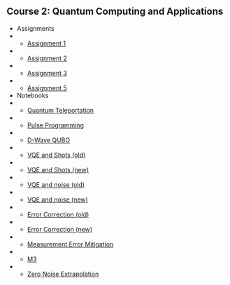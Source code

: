 ## Course 2: Quantum Computing and Applications

- Assignments
- - [Assignment 1](/c2-solutions/assn-1.md)
- - [Assignment 2](/c2-solutions/assn-2.md)
- - [Assignment 3](/c2-solutions/assn-3.md)
- - [Assignment 5](/c2-solutions/assn-5.md)
- Notebooks
- - [Quantum Teleportation](./notebook.html?c2-mod1/teleportation.ipynb)
- - [Pulse Programming](./notebook.html?c2-mod2/pulse.ipynb)
- - [D-Wave QUBO](./notebook.html?c2-mod4/dwave.ipynb)
- - [VQE and Shots (old)](/c2-mod5/VQEshots-old.ipynb)
- - [VQE and Shots (new)](/c2-mod5/VQEshots-new.ipynb)
- - [VQE and noise (old)](/c2-mod5/VQEnoise-old.ipynb)
- - [VQE and noise (new)](/c2-mod5/VQEnoise-new.ipynb)
- - [Error Correction (old)](/c2-mod6/ECC-old.ipynb)
- - [Error Correction (new)](/c2-mod6/ECC-new.ipynb)
- - [Measurement Error Mitigation](/c2-mod6/mem.ipynb)
- - [M3](/c2-mod7/m3.ipynb)
- - [Zero Noise Extrapolation](/c2-mod7/zne.ipynb)